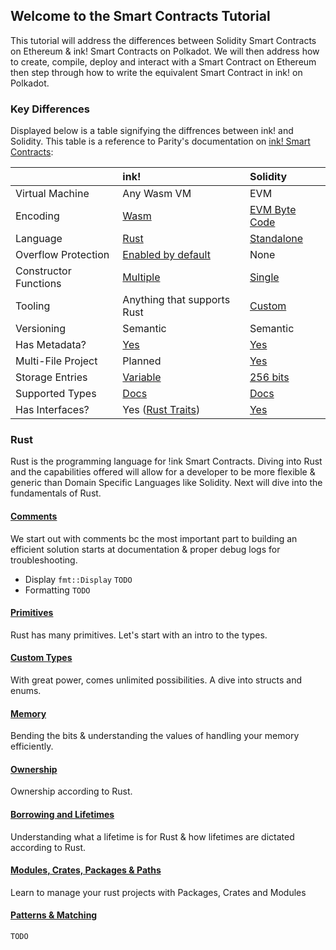 ## Welcome to the Smart Contracts Tutorial
This tutorial will address the differences between Solidity Smart Contracts on Ethereum & ink! Smart Contracts on Polkadot. We will then address how to create, compile, deploy and interact with a Smart Contract on Ethereum then step through how to write the equivalent Smart Contract in ink! on Polkadot.


### Key Differences
Displayed below is a table signifying the diffrences between ink! and Solidity. This table is a reference to Parity's documentation on [ink! Smart Contracts](https://paritytech.github.io/ink-docs/ink-vs-solidity/):

<div class="comparison">

||ink!|Solidity|
|:---|:---|:---|
|Virtual Machine|Any Wasm VM|EVM|
|Encoding|[Wasm](https://rustwasm.github.io/docs/book/what-is-webassembly.html)|[EVM Byte Code](https://www.ethervm.io/)|
|Language|[Rust](https://paritytech.github.io/ink/ink_lang/index.html)|[Standalone](https://docs.soliditylang.org/en/latest/layout-of-source-files.html)|
|Overflow Protection|[Enabled by default](https://paritytech.github.io/ink-docs/faq#overflow-safety)|None|
|Constructor Functions|[Multiple](https://paritytech.github.io/ink-docs/macros-attributes/constructor)|[Single](https://docs.soliditylang.org/en/v0.8.9/contracts.html?highlight=constructor#constructors)|
|Tooling|Anything that supports Rust|[Custom](https://docs.soliditylang.org/en/v0.8.9/resources.html?highlight=tool#solidity-tools)|
|Versioning|Semantic|Semantic|
|Has Metadata?|[Yes](https://paritytech.github.io/ink-docs/getting-started/building-your-contract)|[Yes](https://docs.soliditylang.org/en/v0.8.9/metadata.html?highlight=metadata#contract-metadata)|
|Multi-File Project|Planned|[Yes](https://docs.soliditylang.org/en/v0.8.9/contracts.html?highlight=multiple#multiple-inheritance-and-linearization)|
|Storage Entries|[Variable](https://paritytech.github.io/ink-docs/datastructures/overview)|[256 bits](https://docs.soliditylang.org/en/v0.8.9/introduction-to-smart-contracts.html?highlight=256%20bit#storage-memory-and-the-stack)|
|Supported Types|[Docs](https://paritytech.github.io/ink-docs/basics/storing-values)|[Docs](https://docs.soliditylang.org/en/v0.8.9/types.html)|
|Has Interfaces?|Yes ([Rust Traits](https://paritytech.github.io/ink-docs/basics/trait-definitions))|[Yes](https://docs.soliditylang.org/en/v0.8.9/contracts.html?highlight=interface#interfaces)|

</div>

### Rust
Rust is the programming language for !ink Smart Contracts. Diving into Rust and the capabilities offered will allow for a developer to be more flexible & generic than Domain Specific Languages like Solidity. Next will dive into the fundamentals of Rust. 

#### [Comments](./intro-to-rust/comments.md)
We start out with comments bc the most important part to building an efficient solution starts at documentation & proper debug logs for troubleshooting.

- Display `fmt::Display` `TODO`
- Formatting `TODO`

#### [Primitives](./intro-to-rust/primitives.md)
Rust has many primitives. Let's start with an intro to the types.

#### [Custom Types](./intro-to-rust/custom-types.md)
With great power, comes unlimited possibilities. A dive into structs and enums.

#### [Memory](./intro-to-rust/memory.md)
Bending the bits & understanding the values of handling your memory efficiently.

#### [Ownership](./intro-to-rust/ownership.md)
Ownership according to Rust.

#### [Borrowing and Lifetimes](./intro-to-rust/borrowing-and-lifetimes.md)
Understanding what a lifetime is for Rust & how lifetimes are dictated according to Rust.

#### [Modules, Crates, Packages & Paths](./intro-to-rust/modules.md)
Learn to manage your rust projects with Packages, Crates and Modules

#### [Patterns & Matching](./intro-to-rust/patterns-and-matching.md)
`TODO`

